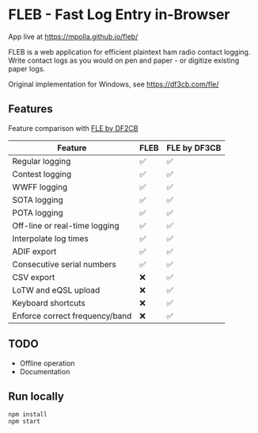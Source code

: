 # FLEB - Fast Log Entry in-Browser

App live at https://mpolla.github.io/fleb/

FLEB is a web application for efficient plaintext ham radio contact logging. Write contact logs
as you would on pen and paper - or digitize existing paper logs.

Original implementation for Windows, see https://df3cb.com/fle/

## Features

Feature comparison with [FLE by DF2CB](https://df3cb.com/fle/documentation/)

| Feature                        | FLEB | FLE by DF3CB |
|--------------------------------|------|--------------|
| Regular logging                | ✅    | ✅            |
| Contest logging                | ✅    | ✅            |
| WWFF logging                   | ✅    | ✅            |
| SOTA logging                   | ✅    | ✅            |
| POTA logging                   | ✅    | ✅            |
| Off-line or real-time logging  | ✅    | ✅            |
| Interpolate log times          | ✅    | ✅            |
| ADIF export                    | ✅    | ✅            |
| Consecutive serial numbers     | ✅    | ✅            |
| CSV export                     | ❌    | ✅            |
| LoTW and eQSL upload           | ❌    | ✅            |
| Keyboard shortcuts             | ❌    | ✅            |
| Enforce correct frequency/band | ❌    | ✅            |

## TODO

- Offline operation
- Documentation

## Run locally

    npm install
    npm start
